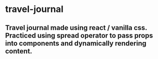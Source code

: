 # travel-journal
## Travel journal made using react / vanilla css. Practiced using spread operator to pass props into components and dynamically rendering content.

